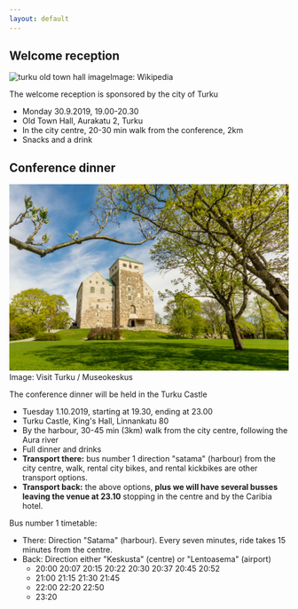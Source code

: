 ```yaml
---
layout: default
---
```


## Welcome reception

<div class="row">
<div class="col-6 col-12-medium">
     <span class="image fit"><img src="https://upload.wikimedia.org/wikipedia/commons/thumb/b/b5/Turun_kaupungintalo.jpg/1280px-Turun_kaupungintalo.jpg" alt="turku old town hall image" />Image: Wikipedia</span>
     
</div>
</div>


The welcome reception is sponsored by the city of Turku

* Monday 30.9.2019, 19.00-20.30
* Old Town Hall, Aurakatu 2, Turku
* In the city centre, 20-30 min walk from the conference, 2km
* Snacks and a drink

## Conference dinner

<div class="row">
<div class="col-6 col-12-medium">
     <span class="image fit"><img src="images/Turku_Castle_resized.jpg" alt="turku castle image" />Image: Visit Turku / Museokeskus</span>
</div>
</div>


The conference dinner will be held in the Turku Castle

* Tuesday 1.10.2019, starting at 19.30, ending at 23.00
* Turku Castle, King's Hall, Linnankatu 80
* By the harbour, 30-45 min (3km) walk from the city centre, following the Aura river
* Full dinner and drinks
* **Transport there:** bus number 1 direction "satama" (harbour) from the city centre, walk, rental city bikes, and rental kickbikes are other transport options. 
* **Transport back:** the above options, **plus we will have several busses leaving the venue at 23.10** stopping in the centre and by the Caribia hotel.

Bus number 1 timetable:

* There: Direction "Satama" (harbour). Every seven minutes, ride takes 15 minutes from the centre.
* Back: Direction either "Keskusta" (centre) or "Lentoasema" (airport)
  * 20:00 20:07 20:15 20:22 20:30 20:37 20:45 20:52
  * 21:00 21:15 21:30 21:45
  * 22:00 22:20 22:50
  * 23:20



